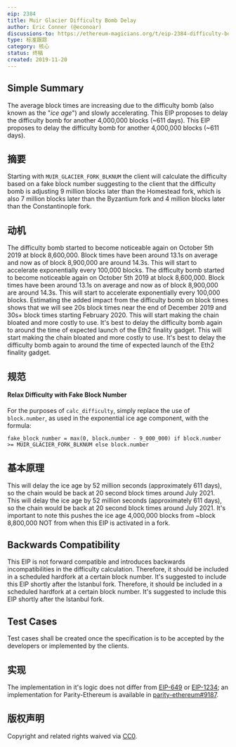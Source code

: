 ```yaml
---
eip: 2384
title: Muir Glacier Difficulty Bomb Delay
author: Eric Conner (@econoar)
discussions-to: https://ethereum-magicians.org/t/eip-2384-difficulty-bomb-delay
type: 标准跟踪
category: 核心
status: 终稿
created: 2019-11-20
---
```


## Simple Summary
The average block times are increasing due to the difficulty bomb (also known as the "_ice age_") and slowly accelerating. This EIP proposes to delay the difficulty bomb for another 4,000,000 blocks (~611 days). This EIP proposes to delay the difficulty bomb for another 4,000,000 blocks (~611 days).

## 摘要
Starting with `MUIR_GLACIER_FORK_BLKNUM` the client will calculate the difficulty based on a fake block number suggesting to the client that the difficulty bomb is adjusting 9 million blocks later than the Homestead fork, which is also 7 million blocks later than the Byzantium fork and 4 million blocks later than the Constantinople fork.

## 动机
The difficulty bomb started to become noticeable again on October 5th 2019 at block 8,600,000. Block times have been around 13.1s on average and now as of block 8,900,000 are around 14.3s. This will start to accelerate exponentially every 100,000 blocks. The difficulty bomb started to become noticeable again on October 5th 2019 at block 8,600,000. Block times have been around 13.1s on average and now as of block 8,900,000 are around 14.3s. This will start to accelerate exponentially every 100,000 blocks. Estimating the added impact from the difficulty bomb on block times shows that we will see 20s block times near the end of December 2019 and 30s+ block times starting February 2020. This will start making the chain bloated and more costly to use. It's best to delay the difficulty bomb again to around the time of expected launch of the Eth2 finality gadget. This will start making the chain bloated and more costly to use. It's best to delay the difficulty bomb again to around the time of expected launch of the Eth2 finality gadget.

## 规范
#### Relax Difficulty with Fake Block Number
For the purposes of `calc_difficulty`, simply replace the use of `block.number`, as used in the exponential ice age component, with the formula:

    fake_block_number = max(0, block.number - 9_000_000) if block.number >= MUIR_GLACIER_FORK_BLKNUM else block.number

## 基本原理
This will delay the ice age by 52 million seconds (approximately 611 days), so the chain would be back at 20 second block times around July 2021. This will delay the ice age by 52 million seconds (approximately 611 days), so the chain would be back at 20 second block times around July 2021. It's important to note this pushes the ice age 4,000,000 blocks from ~block 8,800,000 NOT from when this EIP is activated in a fork.

## Backwards Compatibility
This EIP is not forward compatible and introduces backwards incompatibilities in the difficulty calculation. Therefore, it should be included in a scheduled hardfork at a certain block number. It's suggested to include this EIP shortly after the Istanbul fork. Therefore, it should be included in a scheduled hardfork at a certain block number. It's suggested to include this EIP shortly after the Istanbul fork.

## Test Cases
Test cases shall be created once the specification is to be accepted by the developers or implemented by the clients.

## 实现
The implementation in it's logic does not differ from [EIP-649](./eip-649.md) or [EIP-1234](./eip-1234.md); an implementation for Parity-Ethereum is available in [parity-ethereum#9187](https://github.com/paritytech/parity-ethereum/pull/9187).

## 版权声明
Copyright and related rights waived via [CC0](../LICENSE.md).
